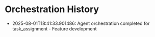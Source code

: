 # Orchestration History

- 2025-08-01T18:41:33.901486: Agent orchestration completed for task_assignment - Feature development
